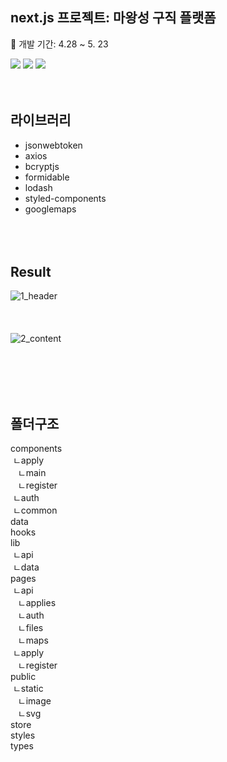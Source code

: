 ## next.js 프로젝트: 마왕성 구직 플랫폼
:calendar: 개발 기간: 4.28 ~ 5. 23  
<div>
  <img src="https://img.shields.io/badge/next.js-000000?style=for-the-badge&logo-appveyor&logo=next.js&logoColor=white"/>
  <img src="https://img.shields.io/badge/TypeScript-3178C6?style=for-the-badge&logo-appveyor&logo=TypeScript&logoColor=white"/>
  <img src="https://img.shields.io/badge/redux-764ABC?style=for-the-badge&logo-appveyor&logo=redux&logoColor=white"/>
 </div>
<br/><br/>


## 라이브러리
- jsonwebtoken  
- axios  
- bcryptjs  
- formidable  
- lodash  
- styled-components  
- googlemaps  
<br/><br/><br/>

## Result
 ![1_header](https://user-images.githubusercontent.com/50893303/169723392-2584c238-2541-45d9-a539-143e10cf98b6.png)
<br/><br/><br/><br/>
 ![2_content](https://user-images.githubusercontent.com/50893303/170614786-7e2aadc4-4c3a-4371-a784-1edd04774a21.png)


<br/><br/><br/><br/>
## 폴더구조
components  
 &nbsp;ㄴapply  
 &nbsp;&nbsp;&nbsp;ㄴmain  
 &nbsp;&nbsp;&nbsp;ㄴregister  
 &nbsp;ㄴauth  
 &nbsp;ㄴcommon  
data  
hooks  
lib  
 &nbsp;ㄴapi  
 &nbsp;ㄴdata  
pages  
 &nbsp;ㄴapi  
  &nbsp;&nbsp;&nbsp;ㄴapplies    
  &nbsp;&nbsp;&nbsp;ㄴauth  
  &nbsp;&nbsp;&nbsp;ㄴfiles    
  &nbsp;&nbsp;&nbsp;ㄴmaps    
 &nbsp;ㄴapply  
  &nbsp;&nbsp;&nbsp;ㄴregister   
public  
 &nbsp;ㄴstatic  
  &nbsp;&nbsp;&nbsp;ㄴimage  
  &nbsp;&nbsp;&nbsp;ㄴsvg  
store  
styles  
types  
  
